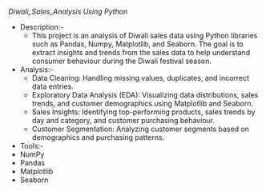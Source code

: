 *Diwali_Sales_Analysis Using Python*
* Description:-
   * This project is an analysis of Diwali sales data using Python libraries such as Pandas, Numpy, Matplotlib, and Seaborn. The goal is to extract insights and trends from the sales data to help understand consumer behaviour during the Diwali festival season.
* Analysis:-
   * Data Cleaning: Handling missing values, duplicates, and incorrect data entries.
   * Exploratory Data Analysis (EDA): Visualizing data distributions, sales trends, and customer demographics using Matplotlib and Seaborn.
   * Sales Insights: Identifying top-performing products, sales trends by day and category, and customer purchasing behaviour.
   * Customer Segmentation: Analyzing customer segments based on demographics and purchasing patterns.
* Tools:-
* NumPy
* Pandas
* Matplotlib
* Seaborn
